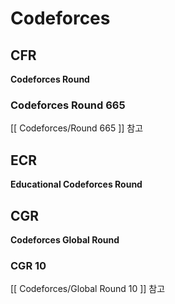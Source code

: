 # Codeforces

## CFR

__Codeforces Round__

### Codeforces Round 665
[[ Codeforces/Round 665 ]] 참고 

## ECR

__Educational Codeforces Round__



## CGR

__Codeforces Global Round__

### CGR 10
[[ Codeforces/Global Round 10 ]] 참고

